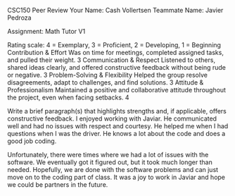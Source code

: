 CSC150 Peer Review
Your Name: 		Cash Vollertsen
Teammate Name: 	Javier Pedroza

Assignment: 		Math Tutor V1


Rating scale: 4 = Exemplary, 3 = Proficient, 2 = Developing, 1 = Beginning
Contribution & Effort
Was on time for meetings, completed assigned tasks, and pulled their weight.	3
Communication & Respect
Listened to others, shared ideas clearly, and offered constructive feedback without being rude or negative.	3
Problem-Solving & Flexibility
Helped the group resolve disagreements, adapt to challenges, and find solutions.	3
Attitude & Professionalism
Maintained a positive and collaborative attitude throughout the project, even when facing setbacks.	4


Write a brief paragraph(s) that highlights strengths and, if applicable, offers constructive feedback. 
I enjoyed working with Javiar. He communicated well and had no issues with respect and courtesy. He helped me when I had questions when I was the driver. He knows a lot about the code and does a good job coding. 

Unfortunately, there were times where we had a lot of issues with the software. We eventually got it figured out, but it took much longer than needed. Hopefully, we are done with the software problems and can just move on to the coding part of class. 
It was a joy to work in Javiar and hope we could be partners in the future. 

